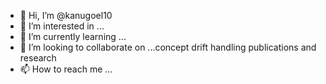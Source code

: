 - 👋 Hi, I’m @kanugoel10
- 👀 I’m interested in ...
- 🌱 I’m currently learning ...
- 💞️ I’m looking to collaborate on ...concept drift handling publications and research
- 📫 How to reach me ...

<!---
kanugoel10/kanugoel10 is a ✨ special ✨ repository because its `README.md` (this file) appears on your GitHub profile.
You can click the Preview link to take a look at your changes.
--->
